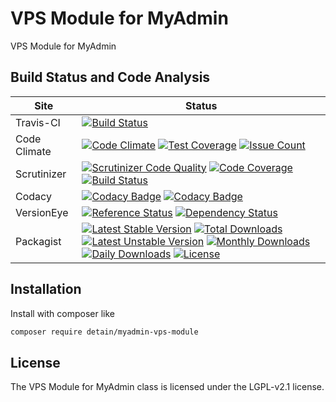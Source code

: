 # VPS Module for MyAdmin

VPS Module for MyAdmin

## Build Status and Code Analysis

Site          | Status
--------------|---------------------------
Travis-CI     | [![Build Status](https://travis-ci.org/detain/myadmin-vps-module.svg?branch=master)](https://travis-ci.org/detain/myadmin-vps-module)
Code Climate  | [![Code Climate](https://codeclimate.com/github/detain/myadmin-vps-module/badges/gpa.svg)](https://codeclimate.com/github/detain/myadmin-vps-module) [![Test Coverage](https://codeclimate.com/github/detain/myadmin-vps-module/badges/coverage.svg)](https://codeclimate.com/github/detain/myadmin-vps-module/coverage) [![Issue Count](https://codeclimate.com/github/detain/myadmin-vps-module/badges/issue_count.svg)](https://codeclimate.com/github/detain/myadmin-vps-module)
Scrutinizer   | [![Scrutinizer Code Quality](https://scrutinizer-ci.com/g/myadmin-plugins/myadmin-vps-module/badges/quality-score.png?b=master)](https://scrutinizer-ci.com/g/myadmin-plugins/myadmin-vps-module/?branch=master) [![Code Coverage](https://scrutinizer-ci.com/g/myadmin-plugins/myadmin-vps-module/badges/coverage.png?b=master)](https://scrutinizer-ci.com/g/myadmin-plugins/myadmin-vps-module/?branch=master) [![Build Status](https://scrutinizer-ci.com/g/myadmin-plugins/myadmin-vps-module/badges/build.png?b=master)](https://scrutinizer-ci.com/g/myadmin-plugins/myadmin-vps-module/build-status/master)
Codacy        | [![Codacy Badge](https://api.codacy.com/project/badge/Grade/226251fc068f4fd5b4b4ef9a40011d06)](https://www.codacy.com/app/detain/myadmin-vps-module) [![Codacy Badge](https://api.codacy.com/project/badge/Coverage/25fa74eb74c947bf969602fcfe87e349)](https://www.codacy.com/app/detain/myadmin-vps-module?utm_source=github.com&utm_medium=referral&utm_content=detain/myadmin-vps-module&utm_campaign=Badge_Coverage)
VersionEye    | [![Reference Status](https://www.versioneye.com/php/detain:myadmin-vps-module/reference_badge.svg?style=flat)](https://www.versioneye.com/php/detain:myadmin-vps-module/references) [![Dependency Status](https://www.versioneye.com/user/projects/592f7318bafc5500414dfd2a/badge.svg?style=flat-square)](https://www.versioneye.com/user/projects/592f7318bafc5500414dfd2a)
Packagist     | [![Latest Stable Version](https://poser.pugx.org/detain/myadmin-vps-module/version)](https://packagist.org/packages/detain/myadmin-vps-module) [![Total Downloads](https://poser.pugx.org/detain/myadmin-vps-module/downloads)](https://packagist.org/packages/detain/myadmin-vps-module) [![Latest Unstable Version](https://poser.pugx.org/detain/myadmin-vps-module/v/unstable)](//packagist.org/packages/detain/myadmin-vps-module) [![Monthly Downloads](https://poser.pugx.org/detain/myadmin-vps-module/d/monthly)](https://packagist.org/packages/detain/myadmin-vps-module) [![Daily Downloads](https://poser.pugx.org/detain/myadmin-vps-module/d/daily)](https://packagist.org/packages/detain/myadmin-vps-module) [![License](https://poser.pugx.org/detain/myadmin-vps-module/license)](https://packagist.org/packages/detain/myadmin-vps-module)


## Installation

Install with composer like

```sh
composer require detain/myadmin-vps-module
```

## License

The VPS Module for MyAdmin class is licensed under the LGPL-v2.1 license.

